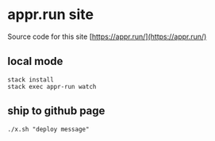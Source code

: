 # appr.run site

Source code for this site [https://appr.run/](https://appr.run/)

## local mode

```
stack install
stack exec appr-run watch
```

## ship to github page

```
./x.sh "deploy message"
```
